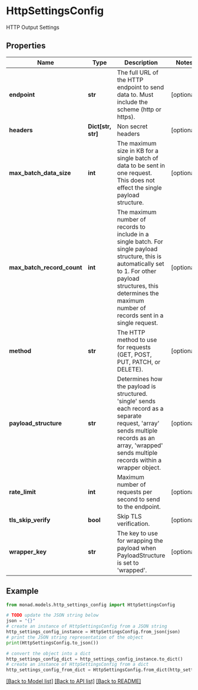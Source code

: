 # HttpSettingsConfig

HTTP Output Settings

## Properties

Name | Type | Description | Notes
------------ | ------------- | ------------- | -------------
**endpoint** | **str** | The full URL of the HTTP endpoint to send data to. Must include the scheme (http or https). | [optional] 
**headers** | **Dict[str, str]** | Non secret headers | [optional] 
**max_batch_data_size** | **int** | The maximum size in KB for a single batch of data to be sent in one request. This does not effect the single payload structure. | [optional] 
**max_batch_record_count** | **int** | The maximum number of records to include in a single batch. For single payload structure, this is automatically set to 1. For other payload structures, this determines the maximum number of records sent in a single request. | [optional] 
**method** | **str** | The HTTP method to use for requests (GET, POST, PUT, PATCH, or DELETE). | [optional] 
**payload_structure** | **str** | Determines how the payload is structured. &#39;single&#39; sends each record as a separate request, &#39;array&#39; sends multiple records as an array, &#39;wrapped&#39; sends multiple records within a wrapper object. | [optional] 
**rate_limit** | **int** | Maximum number of requests per second to send to the endpoint. | [optional] 
**tls_skip_verify** | **bool** | Skip TLS verification. | [optional] 
**wrapper_key** | **str** | The key to use for wrapping the payload when PayloadStructure is set to &#39;wrapped&#39;. | [optional] 

## Example

```python
from monad.models.http_settings_config import HttpSettingsConfig

# TODO update the JSON string below
json = "{}"
# create an instance of HttpSettingsConfig from a JSON string
http_settings_config_instance = HttpSettingsConfig.from_json(json)
# print the JSON string representation of the object
print(HttpSettingsConfig.to_json())

# convert the object into a dict
http_settings_config_dict = http_settings_config_instance.to_dict()
# create an instance of HttpSettingsConfig from a dict
http_settings_config_from_dict = HttpSettingsConfig.from_dict(http_settings_config_dict)
```
[[Back to Model list]](../README.md#documentation-for-models) [[Back to API list]](../README.md#documentation-for-api-endpoints) [[Back to README]](../README.md)


